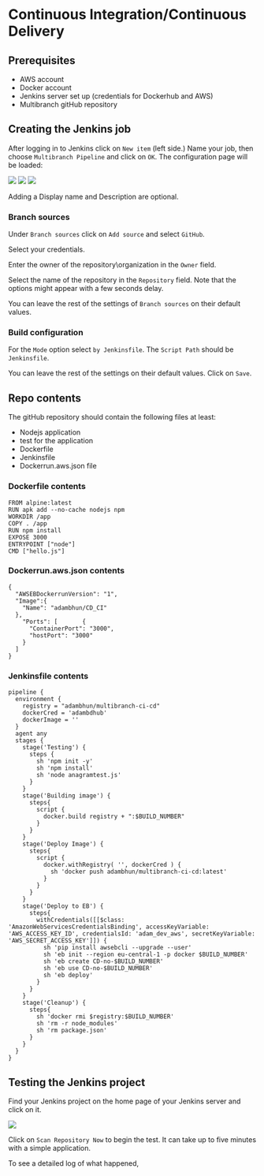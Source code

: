 # Continuous Integration/Continuous Delivery

## Prerequisites

- AWS account
- Docker account
- Jenkins server set up (credentials for Dockerhub and AWS)
- Multibranch gitHub repository

## Creating the Jenkins job

After logging in to Jenkins click on `New item` (left side.) Name your job, then choose `Multibranch Pipeline` and click on `OK`. The configuration page will be loaded:

<img src="assets/conf1.png">
<img src="assets/conf2.png">
<img src="assets/conf3.png">

Adding a Display name and Description are optional.

### Branch sources

Under `Branch sources` click on `Add source` and select `GitHub`.

Select your credentials.

Enter the owner of the repository\organization in the `Owner` field.

Select the name of the repository in the `Repository` field. Note that the options might appear with a few seconds delay.

You can leave the rest of the settings of `Branch sources` on their default values.

### Build configuration

For the `Mode` option select `by Jenkinsfile`.
The `Script Path` should be `Jenkinsfile`.

You can leave the rest of the settings on their default values. Click on `Save`.

## Repo contents

The gitHub repository should contain the following files at least:
- Nodejs application
- test for the application
- Dockerfile
- Jenkinsfile
- Dockerrun.aws.json file

### Dockerfile contents
```
FROM alpine:latest
RUN apk add --no-cache nodejs npm
WORKDIR /app
COPY . /app
RUN npm install
EXPOSE 3000
ENTRYPOINT ["node"]
CMD ["hello.js"]
```

### Dockerrun.aws.json contents
```
{     
  "AWSEBDockerrunVersion": "1",          
  "Image":{       
    "Name": "adambhun/CD_CI"     
  },     
    "Ports": [       {         
      "ContainerPort": "3000",
      "hostPort": "3000"
    }     
  ]   
}
```

### Jenkinsfile contents

```
pipeline {
  environment {
    registry = "adambhun/multibranch-ci-cd"
    dockerCred = 'adambdhub'
    dockerImage = ''
  }
  agent any
  stages {
    stage('Testing') {
      steps {
        sh 'npm init -y'
        sh 'npm install'
        sh 'node anagramtest.js'
      }
    }
    stage('Building image') {
      steps{
        script {
          docker.build registry + ":$BUILD_NUMBER"
        }
      }
    }
    stage('Deploy Image') {
      steps{
        script {
          docker.withRegistry( '', dockerCred ) {
            sh 'docker push adambhun/multibranch-ci-cd:latest'
          }
        }
      }
    }
    stage('Deploy to EB') {
      steps{
        withCredentials([[$class: 'AmazonWebServicesCredentialsBinding', accessKeyVariable: 'AWS_ACCESS_KEY_ID', credentialsId: 'adam_dev_aws', secretKeyVariable: 'AWS_SECRET_ACCESS_KEY']]) {
          sh 'pip install awsebcli --upgrade --user'
          sh 'eb init --region eu-central-1 -p docker $BUILD_NUMBER'
          sh 'eb create CD-no-$BUILD_NUMBER'
          sh 'eb use CD-no-$BUILD_NUMBER'
          sh 'eb deploy'
        }
      }
    }
    stage('Cleanup') {
      steps{
        sh 'docker rmi $registry:$BUILD_NUMBER'
        sh 'rm -r node_modules'
        sh 'rm package.json'
      }
    }
  }
}
```

## Testing the Jenkins project

Find your Jenkins project on the home page of your Jenkins server and click on it.

<img src="assets/testci.png">

Click on `Scan Repository Now` to begin the test. It can take up to five minutes with a simple application.

To see a detailed log of what happened, 